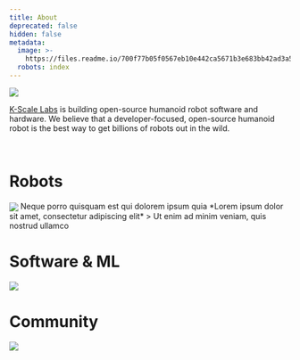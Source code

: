 ```yaml
---
title: About
deprecated: false
hidden: false
metadata:
  image: >-
    https://files.readme.io/700f77b05f0567eb10e442ca5671b3e683bb42ad3a5cb6c9e0b1c3a3eef68abf-Slide_16_9_-_462.png
  robots: index
---
```

<Image align="center" src="https://files.readme.io/036beba228420d628064421764a5f0c58ed994fb8ed030ac18a2c665b1b7f256-Slide_16_9_-_462.png" />

[K-Scale Labs](https://kscale.dev)  is building open-source humanoid robot software and hardware. We believe that a developer-focused, open-source humanoid robot is the best way to get billions of robots out in the wild.

<br />

# Robots

<Image align="center" src="https://files.readme.io/5f3ad22518b1ece1f4c03a2039eab0f519be93fff8192dda570f8ce8780fe414-Group_243.png" />

<Cards columns={4}>
  <Card title="K-Bot" href="https://readme.com" icon="ffa-user" target="_blank">
    Neque porro quisquam est qui dolorem ipsum quia
  </Card>

  <Card title="Zeroth Bot" icon="fa-user">
    *Lorem ipsum dolor sit amet, consectetur adipiscing elit*
  </Card>

  <Card title="Zeroth-01" icon="fa-user">
    > Ut enim ad minim veniam, quis nostrud ullamco
  </Card>
</Cards>

# Software & ML

<Image align="center" src="https://files.readme.io/18761370ef4487f4137320c306e768300d1b3c5113a8c3d51fe9e3064fce5695-Slide_16_9_-_490.png" />

<br />

# Community

<Image align="center" src="https://files.readme.io/8bb18da45d157da340feda4765e8431c7f6524830bc5cef1cf9e61b757e10d37-Slide_16_9_-_489.png" />